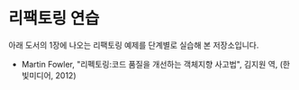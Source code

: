 # 리팩토링 연습

아래 도서의 1장에 나오는 리팩토링 예제를 단계별로 실습해 본 저장소입니다.

- Martin Fowler, "리펙토링:코드 품질을 개선하는 객체지향 사고법", 김지원 역, (한빛미디어, 2012)

